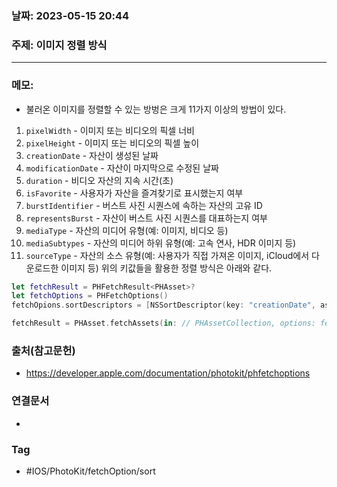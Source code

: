 ### 날짜: 2023-05-15 20:44

### 주제: 이미지 정렬 방식 
---
### 메모: 
- 불러온 이미지를 정렬할 수 있는 방벙은 크게 11가지 이상의 방법이 있다. 
1.  `pixelWidth` - 이미지 또는 비디오의 픽셀 너비
2.  `pixelHeight` - 이미지 또는 비디오의 픽셀 높이
3.  `creationDate` - 자산이 생성된 날짜
4.  `modificationDate` - 자산이 마지막으로 수정된 날짜
5.  `duration` - 비디오 자산의 지속 시간(초)
6.  `isFavorite` - 사용자가 자산을 즐겨찾기로 표시했는지 여부
7.  `burstIdentifier` - 버스트 사진 시퀀스에 속하는 자산의 고유 ID
8.  `representsBurst` - 자산이 버스트 사진 시퀀스를 대표하는지 여부
9.  `mediaType` - 자산의 미디어 유형(예: 이미지, 비디오 등)
10.  `mediaSubtypes` - 자산의 미디어 하위 유형(예: 고속 연사, HDR 이미지 등)
11.  `sourceType` - 자산의 소스 유형(예: 사용자가 직접 가져온 이미지, iCloud에서 다운로드한 이미지 등)
위의 키값들을 활용한 정렬 방식은 아래와 같다. 
``` swift
let fetchResult = PHFetchResult<PHAsset>?
let fetchOptions = PHFetchOptions()
fetchOpions.sortDescriptors = [NSSortDescriptor(key: "creationDate", ascending: false)]

fetchResult = PHAsset.fetchAssets(in: // PHAssetCollection, options: fetchOptions)
```

### 출처(참고문헌) 
- https://developer.apple.com/documentation/photokit/phfetchoptions

### 연결문서 
- 

### Tag
- #IOS/PhotoKit/fetchOption/sort 